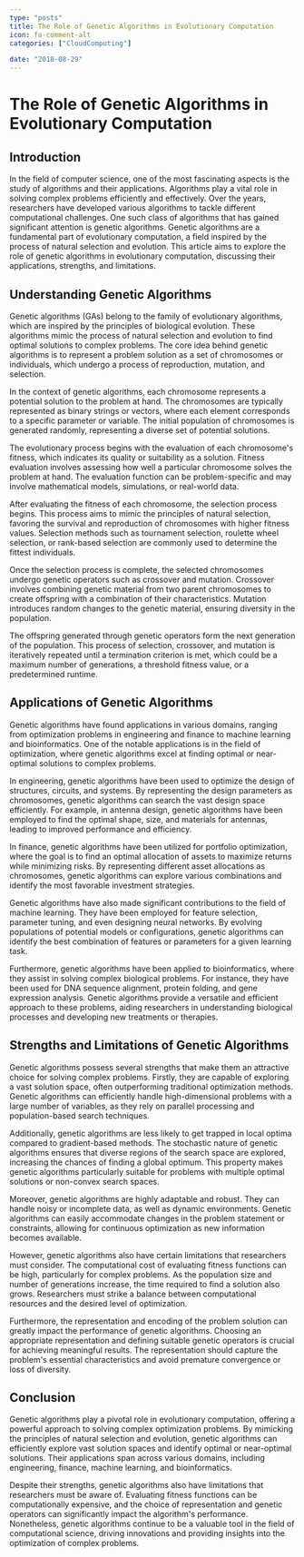 ```yaml
---
type: "posts"
title: The Role of Genetic Algorithms in Evolutionary Computation
icon: fa-comment-alt
categories: ["CloudComputing"]

date: "2018-08-29"
---
```


# The Role of Genetic Algorithms in Evolutionary Computation

## Introduction

In the field of computer science, one of the most fascinating aspects is the study of algorithms and their applications. Algorithms play a vital role in solving complex problems efficiently and effectively. Over the years, researchers have developed various algorithms to tackle different computational challenges. One such class of algorithms that has gained significant attention is genetic algorithms. Genetic algorithms are a fundamental part of evolutionary computation, a field inspired by the process of natural selection and evolution. This article aims to explore the role of genetic algorithms in evolutionary computation, discussing their applications, strengths, and limitations.

## Understanding Genetic Algorithms

Genetic algorithms (GAs) belong to the family of evolutionary algorithms, which are inspired by the principles of biological evolution. These algorithms mimic the process of natural selection and evolution to find optimal solutions to complex problems. The core idea behind genetic algorithms is to represent a problem solution as a set of chromosomes or individuals, which undergo a process of reproduction, mutation, and selection.

In the context of genetic algorithms, each chromosome represents a potential solution to the problem at hand. The chromosomes are typically represented as binary strings or vectors, where each element corresponds to a specific parameter or variable. The initial population of chromosomes is generated randomly, representing a diverse set of potential solutions.

The evolutionary process begins with the evaluation of each chromosome's fitness, which indicates its quality or suitability as a solution. Fitness evaluation involves assessing how well a particular chromosome solves the problem at hand. The evaluation function can be problem-specific and may involve mathematical models, simulations, or real-world data.

After evaluating the fitness of each chromosome, the selection process begins. This process aims to mimic the principles of natural selection, favoring the survival and reproduction of chromosomes with higher fitness values. Selection methods such as tournament selection, roulette wheel selection, or rank-based selection are commonly used to determine the fittest individuals.

Once the selection process is complete, the selected chromosomes undergo genetic operators such as crossover and mutation. Crossover involves combining genetic material from two parent chromosomes to create offspring with a combination of their characteristics. Mutation introduces random changes to the genetic material, ensuring diversity in the population.

The offspring generated through genetic operators form the next generation of the population. This process of selection, crossover, and mutation is iteratively repeated until a termination criterion is met, which could be a maximum number of generations, a threshold fitness value, or a predetermined runtime.

## Applications of Genetic Algorithms

Genetic algorithms have found applications in various domains, ranging from optimization problems in engineering and finance to machine learning and bioinformatics. One of the notable applications is in the field of optimization, where genetic algorithms excel at finding optimal or near-optimal solutions to complex problems.

In engineering, genetic algorithms have been used to optimize the design of structures, circuits, and systems. By representing the design parameters as chromosomes, genetic algorithms can search the vast design space efficiently. For example, in antenna design, genetic algorithms have been employed to find the optimal shape, size, and materials for antennas, leading to improved performance and efficiency.

In finance, genetic algorithms have been utilized for portfolio optimization, where the goal is to find an optimal allocation of assets to maximize returns while minimizing risks. By representing different asset allocations as chromosomes, genetic algorithms can explore various combinations and identify the most favorable investment strategies.

Genetic algorithms have also made significant contributions to the field of machine learning. They have been employed for feature selection, parameter tuning, and even designing neural networks. By evolving populations of potential models or configurations, genetic algorithms can identify the best combination of features or parameters for a given learning task.

Furthermore, genetic algorithms have been applied to bioinformatics, where they assist in solving complex biological problems. For instance, they have been used for DNA sequence alignment, protein folding, and gene expression analysis. Genetic algorithms provide a versatile and efficient approach to these problems, aiding researchers in understanding biological processes and developing new treatments or therapies.

## Strengths and Limitations of Genetic Algorithms

Genetic algorithms possess several strengths that make them an attractive choice for solving complex problems. Firstly, they are capable of exploring a vast solution space, often outperforming traditional optimization methods. Genetic algorithms can efficiently handle high-dimensional problems with a large number of variables, as they rely on parallel processing and population-based search techniques.

Additionally, genetic algorithms are less likely to get trapped in local optima compared to gradient-based methods. The stochastic nature of genetic algorithms ensures that diverse regions of the search space are explored, increasing the chances of finding a global optimum. This property makes genetic algorithms particularly suitable for problems with multiple optimal solutions or non-convex search spaces.

Moreover, genetic algorithms are highly adaptable and robust. They can handle noisy or incomplete data, as well as dynamic environments. Genetic algorithms can easily accommodate changes in the problem statement or constraints, allowing for continuous optimization as new information becomes available.

However, genetic algorithms also have certain limitations that researchers must consider. The computational cost of evaluating fitness functions can be high, particularly for complex problems. As the population size and number of generations increase, the time required to find a solution also grows. Researchers must strike a balance between computational resources and the desired level of optimization.

Furthermore, the representation and encoding of the problem solution can greatly impact the performance of genetic algorithms. Choosing an appropriate representation and defining suitable genetic operators is crucial for achieving meaningful results. The representation should capture the problem's essential characteristics and avoid premature convergence or loss of diversity.

## Conclusion

Genetic algorithms play a pivotal role in evolutionary computation, offering a powerful approach to solving complex optimization problems. By mimicking the principles of natural selection and evolution, genetic algorithms can efficiently explore vast solution spaces and identify optimal or near-optimal solutions. Their applications span across various domains, including engineering, finance, machine learning, and bioinformatics.

Despite their strengths, genetic algorithms also have limitations that researchers must be aware of. Evaluating fitness functions can be computationally expensive, and the choice of representation and genetic operators can significantly impact the algorithm's performance. Nonetheless, genetic algorithms continue to be a valuable tool in the field of computational science, driving innovations and providing insights into the optimization of complex problems.

